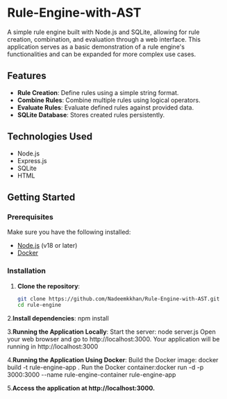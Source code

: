 # Rule-Engine-with-AST


A simple rule engine built with Node.js and SQLite, allowing for rule creation, combination, and evaluation through a web interface. This application serves as a basic demonstration of a rule engine's functionalities and can be expanded for more complex use cases.

## Features

- **Rule Creation**: Define rules using a simple string format.
- **Combine Rules**: Combine multiple rules using logical operators.
- **Evaluate Rules**: Evaluate defined rules against provided data.
- **SQLite Database**: Stores created rules persistently.

## Technologies Used

- Node.js
- Express.js
- SQLite
- HTML

## Getting Started

### Prerequisites

Make sure you have the following installed:

- [Node.js](https://nodejs.org/) (v18 or later)
- [Docker](https://www.docker.com/get-started)

### Installation

1. **Clone the repository**:
   ```bash
   git clone https://github.com/Nadeemkkhan/Rule-Engine-with-AST.git
   cd rule-engine
   
2.**Install dependencies**:
  npm install
  
3.**Running the Application Locally**:
    Start the server: node server.js
    Open your web browser and go to http://localhost:3000.
    Your application will be running in http://localhost:3000

4.**Running the Application Using Docker**:
      Build the Docker image: docker build -t rule-engine-app .
      Run the Docker container:docker run -d -p 3000:3000 --name rule-engine-container rule-engine-app
      
5.**Access the application at http://localhost:3000.**

  
